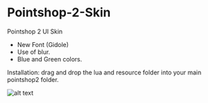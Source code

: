 # Pointshop-2-Skin
Pointshop 2 UI Skin

* New Font (Gidole)
* Use of blur.
* Blue and Green colors.

Installation: drag and drop the lua and resource folder into your main pointshop2 folder.


![alt text](http://i.imgur.com/atntrLz.png)
